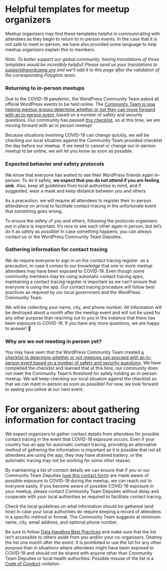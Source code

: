 # Helpful templates for meetup organizers

Meetup organizers may find these templates helpful in communicating with attendees as they begin to return to in-person events. In the case that it is not safe to meet in-person, we have also provided some language to help meetup organizers explain this to members.

*Note: To better support our global community, having translations of these templates would be incredibly helpful! Please send us your translations to [support@wordcamp.org](mailto:support@wordcamp.org) and we’ll add it to this page after the validation of the corresponding Polyglots team.*

### Returning to in-person meetups

Due to the COVID-19 pandemic, the WordPress Community Team asked all official WordPress events to be held online. The [Community Team is now helping meetup groups determine whether or not they can move forward with an in-person event](https://make.wordpress.org/community/handbook/meetup-organizer/2021-returning-to-in-person-meetups/), based on a number of safety and security questions. Our community has passed [this checklist](https://make.wordpress.org/community/handbook/meetup-organizer/2021-returning-to-in-person-meetups/in-person-meetup-decision-checklist/), so at this time, we are moving forward with an in person meetup!

Because situations involving COVID-19 can change quickly, we will be checking our local situation against the Community Team provided checklist the day before our meetup. If we need to cancel or change our in-person meetup to be online, we will let you know as soon as possible.

### Expected behavior and safety protocols

We know that everyone has waited to see their WordPress friends again in-person. To do it safely, **we expect that you do not attend if you are feeling sick**. Also, keep all guidelines from local authorities in mind, and if suggested, wear a mask and keep distance between you and others.

As a precaution, we will require all attendees to register their in-person attendance on arrival to facilitate contact-tracing in the unfortunate event that something goes wrong.

To ensure the safety of you and others, following the protocols organisers put in place is important. It’s nice to see each other again in person, but let’s do it as safely as possible! In case something happens, you can always contact us or the WordPress Community Team Deputies.

### Gathering information for contact tracing

We do require everyone to sign in on the contact tracing register  as a precaution, in case it comes to our knowledge that one or more meetup attendees may have been exposed to COVID-19. Even though some community members may be using automatic contact tracing apps, maintaining a contact tracing register is important as we can’t ensure that everyone is using the app. Our contact tracing procedure will follow best practices as required by our local government and the WordPress Community Team.

We will be collecting your name, city, and phone number. All information will be destroyed about a month after the meetup event and will not be used for any other purpose than reaching out to you in the instance that there has been exposure to COVID-19. If you have any more questions, we are happy to answer! 🙂

### Why are we not meeting in person yet?

You may have seen that the WordPress Community Team created [a checklist to determine whether or not meetups can proceed with an in-person event based on a number of safety and security questions](https://make.wordpress.org/community/handbook/meetup-organizer/2021-returning-to-in-person-meetups/in-person-meetup-decision-checklist/). We have completed the checklist and learned that at this time, our community does not meet the Community Team’s threshold for safely holding an in-person meetup. We will keep checking our local situation against the checklist so that we can meet in-person as soon as possible! For now, we look forward to seeing you online at our next event.

# For organizers: about gathering information for contact tracing

We expect organizers to gather contact details from attendees for possible contact tracing in the event that COVID-19 exposure occurs. Even if your country has an app for automatic contact tracing, providing an alternative method of gathering the information is important as it is possible that not all attendees are using the app, they may have drained battery, or the automatic tracing may not be working for some other reason.

By maintaining a list of contact details we can ensure that if you or our Community Team Deputies ([use this contact form](https://make.wordpress.org/community/handbook/meetup-organizer/2021-returning-to-in-person-meetups/in-person-meetup-report-form/)) are made aware of possible exposure to COVID-19 during the meetup, we can reach out to everyone easily. If you become aware of possible COVID-19 exposure in your meetup, please contact Community Team Deputies without delay and cooperate with your local authorities as required to facilitate contact tracing.

Check the local guidelines on what information should be gathered (and how) in case your local authorities do require keeping a record of attendees in a specific method or format. The Community Team suggests at minimum: name, city, email address, and optional phone number.

Be sure to follow [Data Handling Best Practices](https://make.wordpress.org/community/handbook/wordcamp-organizer/first-steps/web-presence/data-handling-best-practices/) and make sure that the list isn’t accessible to others aside from you and/or your co-organisers. Destroy the list one month after the event. It is prohibited to use the list for any other purpose than in situations where attendees might have been exposed to COVID-19 and should not be shared with anyone other than Community Team Deputies or local health authorities. Possible misuse of the list is a [Code of Conduct](https://make.wordpress.org/community/handbook/meetup-organizer/resources/code-of-conduct/) violation.

<!--
*   [To-do](# "To-do")
-->
